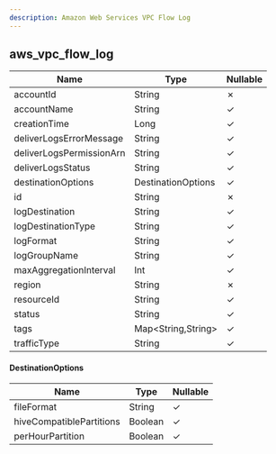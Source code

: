 ```yaml
---
description: Amazon Web Services VPC Flow Log
---
```

aws_vpc_flow_log
----------------

| **Name**                 | **Type**           | **Nullable** |
| ------------------------ | ------------------ | ------------ |
| accountId                | String             | &cross;      |
| accountName              | String             | &check;      |
| creationTime             | Long               | &check;      |
| deliverLogsErrorMessage  | String             | &check;      |
| deliverLogsPermissionArn | String             | &check;      |
| deliverLogsStatus        | String             | &check;      |
| destinationOptions       | DestinationOptions | &check;      |
| id                       | String             | &cross;      |
| logDestination           | String             | &check;      |
| logDestinationType       | String             | &check;      |
| logFormat                | String             | &check;      |
| logGroupName             | String             | &check;      |
| maxAggregationInterval   | Int                | &check;      |
| region                   | String             | &cross;      |
| resourceId               | String             | &check;      |
| status                   | String             | &check;      |
| tags                     | Map<String,String> | &check;      |
| trafficType              | String             | &check;      |

#### DestinationOptions
| **Name**                 | **Type** | **Nullable** |
| ------------------------ | -------- | ------------ |
| fileFormat               | String   | &check;      |
| hiveCompatiblePartitions | Boolean  | &check;      |
| perHourPartition         | Boolean  | &check;      |

